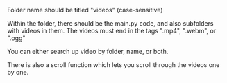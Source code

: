 Folder name should be titled "videos" (case-sensitive)

Within the folder, there should be the main.py code, and also subfolders with videos in them.
The videos must end in the tags ".mp4", ".webm", or ".ogg"

You can either search up video by folder, name, or both.

There is also a scroll function which lets you scroll through the videos one by one.

